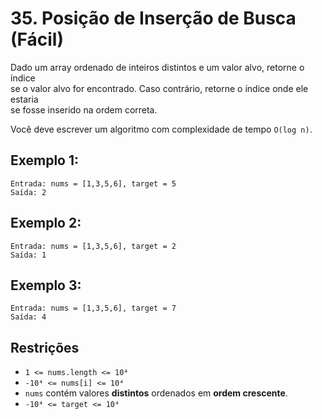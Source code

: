 # 35. Posição de Inserção de Busca (Fácil)

Dado um array ordenado de inteiros distintos e um valor alvo, retorne o índice  
se o valor alvo for encontrado. Caso contrário, retorne o índice onde ele estaria  
se fosse inserido na ordem correta.

Você deve escrever um algoritmo com complexidade de tempo `O(log n)`.

## Exemplo 1:

    Entrada: nums = [1,3,5,6], target = 5
    Saída: 2

## Exemplo 2:

    Entrada: nums = [1,3,5,6], target = 2
    Saída: 1

## Exemplo 3:

    Entrada: nums = [1,3,5,6], target = 7
    Saída: 4

## Restrições

- `1 <= nums.length <= 10⁴`
- `-10⁴ <= nums[i] <= 10⁴`
- `nums` contém valores **distintos** ordenados em **ordem crescente**.
- `-10⁴ <= target <= 10⁴`
